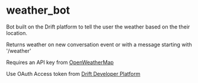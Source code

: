 # weather_bot

Bot built on the Drift platform to tell the user the weather based on the their location.

Returns weather on new conversation event or with a message starting with '/weather'

Requires an API key from [OpenWeatherMap](https://openweathermap.org/)

Use OAuth Access token from [Drift Developer Platform](dev.drift.com)
